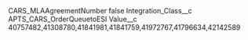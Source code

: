 <?xml version="1.0" encoding="UTF-8"?>
<CustomMetadata xmlns="http://soap.sforce.com/2006/04/metadata" xmlns:xsi="http://www.w3.org/2001/XMLSchema-instance" xmlns:xsd="http://www.w3.org/2001/XMLSchema">
    <label>CARS_MLAAgreementNumber</label>
    <protected>false</protected>
    <values>
        <field>Integration_Class__c</field>
        <value xsi:type="xsd:string">APTS_CARS_OrderQueuetoESI</value>
    </values>
    <values>
        <field>Value__c</field>
        <value xsi:type="xsd:string">40757482,41308780,41841981,41841759,41972767,41796634,42142589</value>
    </values>
</CustomMetadata>
